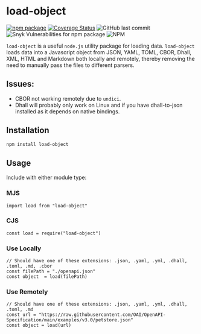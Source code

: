 # load-object

[![npm package][npm-image]][npm-url]
[![Coverage Status][coveralls-image]][coveralls-url]
![GitHub last commit](https://img.shields.io/github/last-commit/mithrayls/js-load-object)
![Snyk Vulnerabilities for npm package](https://img.shields.io/snyk/vulnerabilities/npm/load-object)
![NPM](https://img.shields.io/npm/l/load-object)

<!--
![npms.io (quality)](https://img.shields.io/npms-io/quality-score/load-object)
-->

`load-object` is a useful `node.js` utility package for loading data. `load-object` loads data into a Javascript object from JSON, YAML, TOML, CBOR, Dhall, XML, HTML and Markdown both locally and remotely, thereby removing the need to manually pass the files to different parsers.

## Issues:
- CBOR not working remotely due to `undici`.
- Dhall will probably only work on Linux and if you have dhall-to-json installed as it depends on native bindings.

## Installation

```bash
npm install load-object
```

## Usage

Include with either module type:

### MJS
``` node
import load from "load-object"
```
### CJS
``` node
const load = require("load-object")
```

### Use Locally
```node
// Should have one of these extensions: .json, .yaml, .yml, .dhall, .toml, .md, .cbor
const filePath = "./openapi.json"
const object  = load(filePath)
```

### Use Remotely
```node
// Should have one of these extensions: .json, .yaml, .yml, .dhall, .toml, .md
const url = "https://raw.githubusercontent.com/OAI/OpenAPI-Specification/main/examples/v3.0/petstore.json"
const object = load(url)
```

[npm-image]: https://img.shields.io/npm/v/load-object.svg
[npm-url]: http://npmjs.org/package/load-object
[coveralls-image]: https://coveralls.io/repos/github/mithrayls/js-load-object/badge.svg?branch=main
[coveralls-url]: https://coveralls.io/github/mithrayls/js-load-object?branch=main
